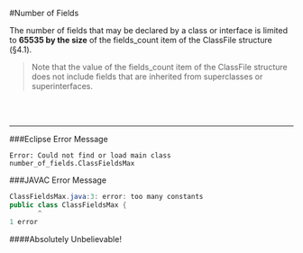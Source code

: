 #Number of Fields

The number of fields that may be declared by a class or interface is limited to **65535 by the size** of the fields_count item of the ClassFile structure (§4.1).

> Note that the value of the fields_count item of the ClassFile structure does not include fields that are inherited from superclasses or superinterfaces.

<br><br>

---

###Eclipse Error Message
```
Error: Could not find or load main class number_of_fields.ClassFieldsMax
```

###JAVAC Error Message
```java
ClassFieldsMax.java:3: error: too many constants
public class ClassFieldsMax {
       ^
1 error
```
####Absolutely Unbelievable!
